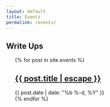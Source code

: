 ```yaml
---
layout: default
title: Events 
permalink: /events/
---
```

<h2> Write Ups </h2>
<ul class="post-list"> {% for post in site.events %}
   <li style="list-style-type: none;">
   <h2> <a class="post-link" href="{{ post.url | prepend: site.baseurl }}">{{ post.title | escape }}</a> </h2>
      <span class="post-meta">{{ post.date | date: "%b %-d, %Y" }}</span>
   </li>
    {% endfor %}
</ul>

<!-- add dc919's google calendar?
		add our EFF event
		future upcoming events -->
